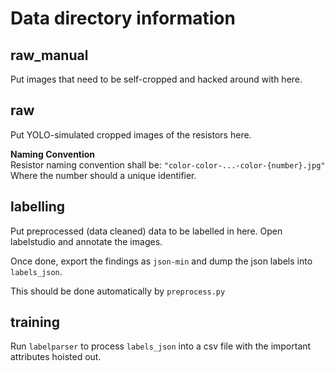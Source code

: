 # Data directory information

## raw_manual
Put images that need to be self-cropped and hacked around with here.

## raw
Put YOLO-simulated cropped images of the resistors here. 

**Naming Convention**  
Resistor naming convention shall be:
`"color-color-...-color-{number}.jpg"`  
Where the number should a unique identifier.

## labelling
Put preprocessed (data cleaned) data to be labelled in here. Open labelstudio and annotate the images.  

Once done, export the findings as `json-min` and dump the json labels into `labels_json`.

This should be done automatically by `preprocess.py`

## training
Run `labelparser` to process `labels_json` into a csv file with the important attributes hoisted out.  